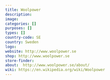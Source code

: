 ```yaml
---
title: Woolpower
description:
image:
categories: []
purposes: []
types: []
country-code: SE
country: Sweden
logo:
website: http://www.woolpower.se
shop: http://www.woolpower.se
store-finder:
about:  http://www.woolpower.se/about/
wiki: https://en.wikipedia.org/wiki/Woolpower
---
```

